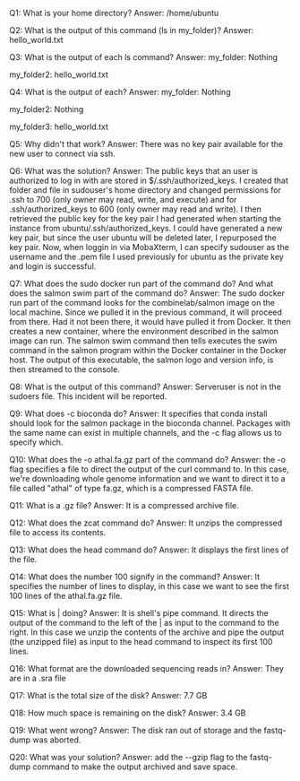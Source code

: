 Q1: What is your home directory?
Answer: /home/ubuntu

Q2: What is the output of this command (ls in my_folder)?
Answer: hello_world.txt

Q3: What is the output of each ls command?
Answer:
my_folder:
Nothing

my_folder2:
hello_world.txt

Q4: What is the output of each?
Answer:
my_folder:
Nothing

my_folder2:
Nothing

my_folder3:
hello_world.txt

Q5: Why didn't that work?
Answer: There was no key pair available for the new user to connect via ssh.

Q6: What was the solution?
Answer: The public keys that an user is authorized to log in with are stored in $/.ssh/authorized_keys. I created that folder and file in sudouser's home directory and changed 
	permissions for .ssh to 700 (only owner may read, write, and execute) and for .ssh/authorized_keys to 600 (only owner may read and write).  I then retrieved the public key
	for the key pair I had generated when starting the instance from ubuntu/.ssh/authorized_keys. I could have generated a new key pair, but since the user ubuntu will be deleted later, I repurposed
	the key pair. Now, when loggin in via MobaXterm, I can specify sudouser as the username and the .pem file I used previously for ubuntu as the private key and login is successful.

Q7: What does the sudo docker run part of the command do? And what does the salmon swim part of the command do?
Answer: The sudo docker run part of the command looks for the combinelab/salmon image on the local machine. Since we pulled it in the previous command, it will proceed from there.
	Had it not been there, it would have pulled it from Docker. It then creates a new container, where the environment described in the salmon image can run. The salmon swim command then tells
	executes the swim command in the salmon program within the Docker container in the Docker host. The output of this executable, the salmon logo and version info, is then streamed to the console.

Q8: What is the output of this command?
Answer: Serveruser is not in the sudoers file. This incident will be reported.

Q9: What does -c bioconda do?
Answer: It specifies that conda install should look for the salmon package in the bioconda channel. Packages with the same name can exist in multiple channels, and the -c flag allows us to specify which.

Q10: What does the -o athal.fa.gz part of the command do?
Answer: the -o flag specifies a file to direct the output of the curl command to. In this case, we're downloading whole genome information and we want to direct it to a file called "athal" of type fa.gz, which is a compressed FASTA file.

Q11: What is a .gz file?
Answer: It is a compressed archive file.

Q12: What does the zcat command do?
Answer: It unzips the compressed file to access its contents.

Q13: What does the head command do?
Answer: It displays the first lines of the file.

Q14: What does the number 100 signify in the command?
Answer: It specifies the number of lines to display, in this case we want to see the first 100 lines of the athal.fa.gz file.

Q15: What is | doing?
Answer: It is shell's pipe command. It directs the output of the command to the left of the | as input to the command to the right. In this case we 
	unzip the contents of the archive and pipe the output (the unzipped file) as input to the head command to inspect its first 100 lines.

Q16: What format are the downloaded sequencing reads in?
Answer: They are in a .sra file

Q17: What is the total size of the disk?
Answer: 7.7 GB

Q18: How much space is remaining on the disk?
Answer: 3.4 GB

Q19: What went wrong?
Answer: The disk ran out of storage and the fastq-dump was aborted.

Q20: What was your solution?
Answer: add the --gzip flag to the fastq-dump command to make the output archived and save space.
